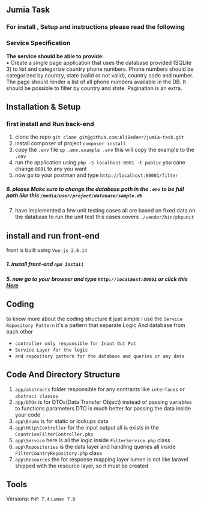 ## Jumia Task

### For install , Setup and instructions please read the following 

### Service Specification
**The service should be able to provide:** <br/>
• Create a single page application that uses the database provided (SQLite 3) to list and
categorize country phone numbers.
Phone numbers should be categorized by country, state (valid or not valid), country code and
number.
The page should render a list of all phone numbers available in the DB. It should be possible to
filter by country and state. Pagination is an extra.<br/>


## Installation & Setup
### first install and Run back-end
 1. clone the repo `git clone git@github.com:AliBedaer/jumia-task.git`
 2. install composer of project `composer install`
 3. copy the `.env` file `cp .env.example .env` this will copy the example to the `.env`
 4. run the application using `php -S localhost:8001 -t public` you cane change `8001` to any you want
 5. now go to your postman and type `http://localhost:80001/filter`

##### 6. please Make sure to change the database path in the `.env` to be full path like this `/media/user/project/database/sample.db`

 7. have implemented a few unit testing cases all are based on fixed data on the database
to run the unit test this cases covers  `./vendor/bin/phpunit` 

## install and run front-end
front is built using `Vue-js 2.6.14`
##### 1. install front-end `npm install`
##### 5. now go to your browser and type `http://localhost:80001` or click this  [Here](http://localhost:80001)

## Coding
to know more about the coding structure it just simple i use the `Service Repository Pattern` it's a pattern that 
separate Logic And database from each other
- `controller only responsible for Input Out Put`
- `Service Layer for the logic`
- `and repository pattern for the database and queries or any data `

## Code And Directory Structure

 1. `app/abstracts` folder responsible for any contracts like `interfaces` or `abstract classes`
 2. `app/DTOs` is for DTOs(Data Transfer Object) instead of passing variables to functions parameters DTO is much better for passing the data inside your code
 3. `app\Enums` is for static or lookups data 
 4. `app\Http\Controller` for the input output all is exists in the  `CountriesFilterController.php`
 5. `app\Service` here is all the logic inside `FilterService.php` class   
 5. `app\Repositories` is the data layer and handling queries all inside `FilterCountryRepository.php` class
 6. `app\Resources` the for response mapping layer lumen is not like laravel shipped with the resource layer, so it must be created 

## Tools

Versions: `PHP 7.4` `Lumen 7.0`

